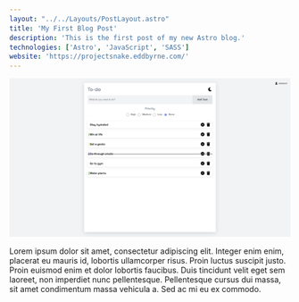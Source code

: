 ```yaml
---
layout: "../../Layouts/PostLayout.astro"
title: 'My First Blog Post'
description: 'This is the first post of my new Astro blog.'
technologies: ['Astro', 'JavaScript', 'SASS']
website: 'https://projectsnake.eddbyrne.com/'
---
```

![This is the alt text](../../images/project-todo.png)

Lorem ipsum dolor sit amet, consectetur adipiscing elit. Integer enim enim, placerat eu mauris id, lobortis ullamcorper risus. Proin luctus suscipit justo. Proin euismod enim et dolor lobortis faucibus. Duis tincidunt velit eget sem laoreet, non imperdiet nunc pellentesque. Pellentesque cursus dui massa, sit amet condimentum massa vehicula a. Sed ac mi eu ex commodo.